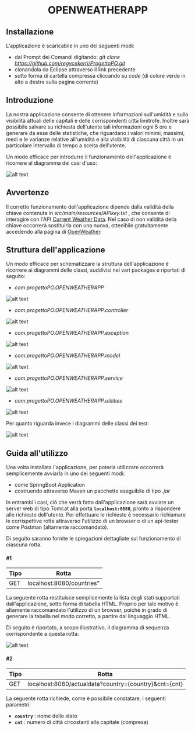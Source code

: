 <h1 align="center"> OPENWEATHERAPP </h1>

## Installazione

L'applicazione è scaricabile in uno dei seguenti modi:
* dal Prompt dei Comandi digitando:  <i> git clone https://github.com/regycekerri/ProgettoPO.git </i>
* clonandola da Eclipse attraverso il link precedente
* sotto forma di cartella compressa cliccando su <i>code</i> (di colore verde in alto a destra sulla pagina   corrente)

## Introduzione
 
La nostra applicazione consente di ottenere informazioni sull'umidità e sulla visibilità attuali delle capitali e delle corrispondenti città limitrofe. Inoltre sarà possibile salvare su richiesta dell'utente tali informazioni ogni 5 ore e generare da esse delle statistiche, che riguardano i valori minimi, massimi, medi e le varianze relative all'umidità e alla visibilità di ciascuna città in un particolare intervallo di tempo a scelta dell'utente.

Un modo efficace per introdurre il funzionamento dell'applicazione è ricorrere al diagramma dei casi d'uso:

![alt text](https://github.com/regycekerri/ProgettoPO/blob/master/UML/Diagramma%20dei%20casi%20d'uso.png)

## Avvertenze

Il corretto funzionamento dell'applicazione dipende dalla validità della chiave contenuta in <i> src/main/resources/APIkey.txt </i>, che consente di interagire con l'API [Current Weather Data](https://openweathermap.org/current#cycle).
Nel caso di non validità della chiave occorrerà sostituirla con una nuova, ottenibile gratuitamente accedendo alla pagina di [OpenWeather](https://openweathermap.org/).

## Struttura dell'applicazione

Un modo efficace per schematizzare la struttura dell'applicazione è ricorrere ai diagrammi delle classi, suddivisi nei vari packages e riportati di seguito:

* <i>com.progettoPO.OPENWEATHERAPP</i>

![alt text](https://github.com/regycekerri/ProgettoPO/blob/master/UML/com.progettoPO.OPENWEATHERAPP.png)

* <i>com.progettoPO.OPENWEATHERAPP.controller</i>

![alt text](https://github.com/regycekerri/ProgettoPO/blob/master/UML/com.progettoPO.OPENWEATHERAPP.controller.png)

* <i>com.progettoPO.OPENWEATHERAPP.exception</i>

![alt text](https://github.com/regycekerri/ProgettoPO/blob/master/UML/com.progettoPO.OPENWEATHERAPP.exception.png)

* <i>com.progettoPO.OPENWEATHERAPP.model</i>

![alt text](https://github.com/regycekerri/ProgettoPO/blob/master/UML/com.progettoPO.OPENWEATHERAPP.model.png)

* <i>com.progettoPO.OPENWEATHERAPP.service</i>

![alt text](https://github.com/regycekerri/ProgettoPO/blob/master/UML/com.progettoPO.OPENWEATHERAPP.service.png)

* <i>com.progettoPO.OPENWEATHERAPP.utilities</i>

![alt text](https://github.com/regycekerri/ProgettoPO/blob/master/UML/com.progettoPO.OPENWEATHERAPP.utilities.png)



Per quanto riguarda invece i diagrammi delle classi dei test:

![alt text](https://github.com/regycekerri/ProgettoPO/blob/master/UML/test.png)

## Guida all'utilizzo

Una volta installata l'applicazione, per poterla utilizzare occorrerà semplicemente avviarla in uno dei seguenti modi:
* come SpringBoot Application 
* costruendo attraverso Maven un pacchetto eseguibile di tipo <i>.jar</i>

In entrambi i casi, ciò che verrà fatto dall'applicazione sarà avviare un server web di tipo Tomcat alla porta <b>```localhost:8080```</b>, pronto a rispondere alle richieste dell'utente. Per effettuare le richieste è necessario richiamare le corrispettive rotte attraverso l'utilizzo di un browser o di un api-tester come Postman (altamente raccomandato).

Di seguito saranno fornite le spiegazioni dettagliate sul funzionamento di ciascuna rotta.

#### #1

Tipo | Rotta | 
---- | ----- | 
GET | localhost:8080/countries" |

La seguente rotta restituisce semplicemente la lista degli stati supportati dall'applicazione, sotto forma di tabella HTML. Proprio per tale motivo è altamente raccomandato l'utilizzo di un browser, poichè in grado di generare la tabella nel modo corretto, a partire dal linguaggio HTML.

Di seguito è riportato, a scopo illustrativo, il diagramma di sequenza corrispondente a questa rotta:

![alt text](https://github.com/regycekerri/ProgettoPO/blob/master/UML/rotta1.png)

#### #2

Tipo | Rotta |
---- | ----- |
GET | localhost:8080/actualdata?country={country}&cnt={cnt}

La seguente rotta richiede, come è possibile constatare, i seguenti parametri:
* <b>```country```</b> : nome dello stato
* <b>```cnt```</b> : numero di città circostanti alla capitale (compresa)

